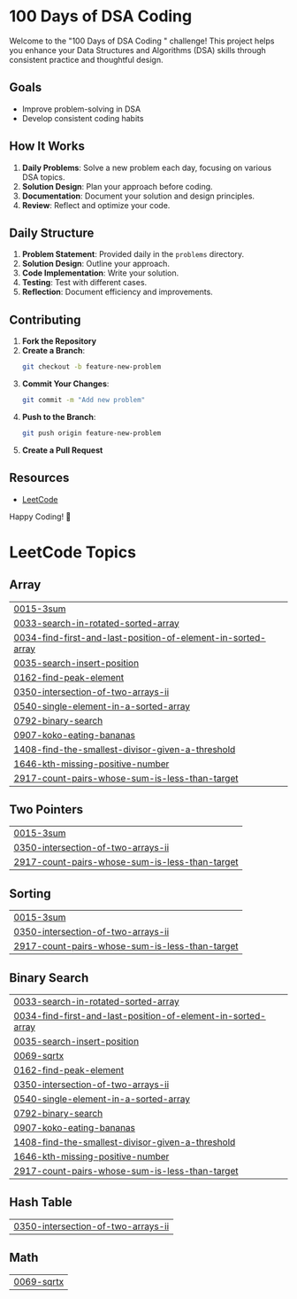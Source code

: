 # 100 Days of DSA Coding

Welcome to the "100 Days of DSA Coding " challenge! This project helps you enhance your Data Structures and Algorithms (DSA) skills through consistent practice and thoughtful design.

## Goals

- Improve problem-solving in DSA
- Develop consistent coding habits


## How It Works

1. **Daily Problems**: Solve a new problem each day, focusing on various DSA topics.
2. **Solution Design**: Plan your approach before coding.
3. **Documentation**: Document your solution and design principles.
4. **Review**: Reflect and optimize your code.

## Daily Structure

1. **Problem Statement**: Provided daily in the `problems` directory.
2. **Solution Design**: Outline your approach.
3. **Code Implementation**: Write your solution.
4. **Testing**: Test with different cases.
5. **Reflection**: Document efficiency and improvements.

## Contributing

1. **Fork the Repository**
2. **Create a Branch**:
    ```bash
    git checkout -b feature-new-problem
    ```
3. **Commit Your Changes**:
    ```bash
    git commit -m "Add new problem"
    ```
4. **Push to the Branch**:
    ```bash
    git push origin feature-new-problem
    ```
5. **Create a Pull Request**

## Resources
- [LeetCode](https://leetcode.com/u/6205660556/)



Happy Coding! 🚀

<!---LeetCode Topics Start-->
# LeetCode Topics
## Array
|  |
| ------- |
| [0015-3sum](https://github.com/vishal1111-tab/100_Day_coding_challenge/tree/master/0015-3sum) |
| [0033-search-in-rotated-sorted-array](https://github.com/vishal1111-tab/100_Day_coding_challenge/tree/master/0033-search-in-rotated-sorted-array) |
| [0034-find-first-and-last-position-of-element-in-sorted-array](https://github.com/vishal1111-tab/100_Day_coding_challenge/tree/master/0034-find-first-and-last-position-of-element-in-sorted-array) |
| [0035-search-insert-position](https://github.com/vishal1111-tab/100_Day_coding_challenge/tree/master/0035-search-insert-position) |
| [0162-find-peak-element](https://github.com/vishal1111-tab/100_Day_coding_challenge/tree/master/0162-find-peak-element) |
| [0350-intersection-of-two-arrays-ii](https://github.com/vishal1111-tab/100_Day_coding_challenge/tree/master/0350-intersection-of-two-arrays-ii) |
| [0540-single-element-in-a-sorted-array](https://github.com/vishal1111-tab/100_Day_coding_challenge/tree/master/0540-single-element-in-a-sorted-array) |
| [0792-binary-search](https://github.com/vishal1111-tab/100_Day_coding_challenge/tree/master/0792-binary-search) |
| [0907-koko-eating-bananas](https://github.com/vishal1111-tab/100_Day_coding_challenge/tree/master/0907-koko-eating-bananas) |
| [1408-find-the-smallest-divisor-given-a-threshold](https://github.com/vishal1111-tab/100_Day_coding_challenge/tree/master/1408-find-the-smallest-divisor-given-a-threshold) |
| [1646-kth-missing-positive-number](https://github.com/vishal1111-tab/100_Day_coding_challenge/tree/master/1646-kth-missing-positive-number) |
| [2917-count-pairs-whose-sum-is-less-than-target](https://github.com/vishal1111-tab/100_Day_coding_challenge/tree/master/2917-count-pairs-whose-sum-is-less-than-target) |
## Two Pointers
|  |
| ------- |
| [0015-3sum](https://github.com/vishal1111-tab/100_Day_coding_challenge/tree/master/0015-3sum) |
| [0350-intersection-of-two-arrays-ii](https://github.com/vishal1111-tab/100_Day_coding_challenge/tree/master/0350-intersection-of-two-arrays-ii) |
| [2917-count-pairs-whose-sum-is-less-than-target](https://github.com/vishal1111-tab/100_Day_coding_challenge/tree/master/2917-count-pairs-whose-sum-is-less-than-target) |
## Sorting
|  |
| ------- |
| [0015-3sum](https://github.com/vishal1111-tab/100_Day_coding_challenge/tree/master/0015-3sum) |
| [0350-intersection-of-two-arrays-ii](https://github.com/vishal1111-tab/100_Day_coding_challenge/tree/master/0350-intersection-of-two-arrays-ii) |
| [2917-count-pairs-whose-sum-is-less-than-target](https://github.com/vishal1111-tab/100_Day_coding_challenge/tree/master/2917-count-pairs-whose-sum-is-less-than-target) |
## Binary Search
|  |
| ------- |
| [0033-search-in-rotated-sorted-array](https://github.com/vishal1111-tab/100_Day_coding_challenge/tree/master/0033-search-in-rotated-sorted-array) |
| [0034-find-first-and-last-position-of-element-in-sorted-array](https://github.com/vishal1111-tab/100_Day_coding_challenge/tree/master/0034-find-first-and-last-position-of-element-in-sorted-array) |
| [0035-search-insert-position](https://github.com/vishal1111-tab/100_Day_coding_challenge/tree/master/0035-search-insert-position) |
| [0069-sqrtx](https://github.com/vishal1111-tab/100_Day_coding_challenge/tree/master/0069-sqrtx) |
| [0162-find-peak-element](https://github.com/vishal1111-tab/100_Day_coding_challenge/tree/master/0162-find-peak-element) |
| [0350-intersection-of-two-arrays-ii](https://github.com/vishal1111-tab/100_Day_coding_challenge/tree/master/0350-intersection-of-two-arrays-ii) |
| [0540-single-element-in-a-sorted-array](https://github.com/vishal1111-tab/100_Day_coding_challenge/tree/master/0540-single-element-in-a-sorted-array) |
| [0792-binary-search](https://github.com/vishal1111-tab/100_Day_coding_challenge/tree/master/0792-binary-search) |
| [0907-koko-eating-bananas](https://github.com/vishal1111-tab/100_Day_coding_challenge/tree/master/0907-koko-eating-bananas) |
| [1408-find-the-smallest-divisor-given-a-threshold](https://github.com/vishal1111-tab/100_Day_coding_challenge/tree/master/1408-find-the-smallest-divisor-given-a-threshold) |
| [1646-kth-missing-positive-number](https://github.com/vishal1111-tab/100_Day_coding_challenge/tree/master/1646-kth-missing-positive-number) |
| [2917-count-pairs-whose-sum-is-less-than-target](https://github.com/vishal1111-tab/100_Day_coding_challenge/tree/master/2917-count-pairs-whose-sum-is-less-than-target) |
## Hash Table
|  |
| ------- |
| [0350-intersection-of-two-arrays-ii](https://github.com/vishal1111-tab/100_Day_coding_challenge/tree/master/0350-intersection-of-two-arrays-ii) |
## Math
|  |
| ------- |
| [0069-sqrtx](https://github.com/vishal1111-tab/100_Day_coding_challenge/tree/master/0069-sqrtx) |
<!---LeetCode Topics End-->